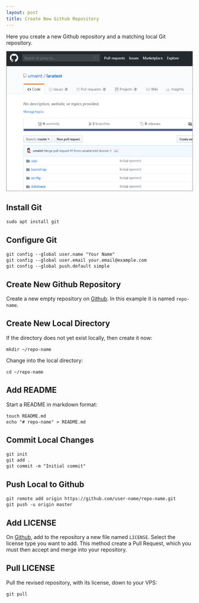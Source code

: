```yaml
---
layout: post
title: Create New Github Repository
---
```


Here you create a new Github repository and a matching local Git repository.

![Github repository screen](/images/git.png)

## Install Git

```
sudo apt install git
```

## Configure Git

```
git config --global user.name "Your Name"
git config --global user.email your.email@example.com
git config --global push.default simple
```

## Create New Github Repository

Create a new empty repository on [Github](https://github.com). In this example it is named `repo-name`.

## Create New Local Directory

If the directory does not yet exist locally, then create it now:

```
mkdir ~/repo-name
```

Change into the local directory:

```
cd ~/repo-name
```

## Add README

Start a README in markdown format:

```
touch README.md
echo "# repo-name" > README.md
```

## Commit Local Changes

```
git init
git add .
git commit -m "Initial commit"
```

## Push Local to Github

```
git remote add origin https://github.com/user-name/repo-name.git
git push -u origin master
```

## Add LICENSE

On [Github](https://github.com), add to the repository a new file named `LICENSE`. Select the license type you want to add. This method create a Pull Request, which you must then accept and merge into your repository.

## Pull LICENSE

Pull the revised repository, with its license, down to your VPS:

```
git pull
```
